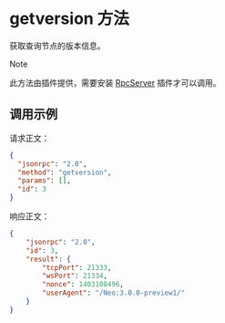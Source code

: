 # getversion 方法

获取查询节点的版本信息。
> [!Note]
>
> 此方法由插件提供，需要安装 [RpcServer](https://github.com/neo-project/neo-modules/releases) 插件才可以调用。

## 调用示例

请求正文：

```json
{
  "jsonrpc": "2.0",
  "method": "getversion",
  "params": [],
  "id": 3
}
```

响应正文：

```json
{
    "jsonrpc": "2.0",
    "id": 3,
    "result": {
        "tcpPort": 21333,
        "wsPort": 21334,
        "nonce": 1403108496,
        "userAgent": "/Neo:3.0.0-preview1/"
    }
}
```

